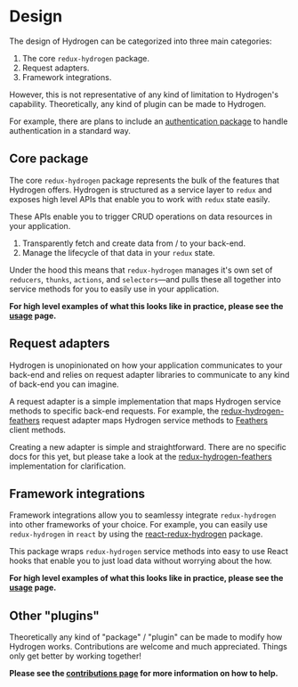 # Design

The design of Hydrogen can be categorized into three main categories:

1. The core `redux-hydrogen` package.
2. Request adapters.
3. Framework integrations.

However, this is not representative of any kind of limitation to Hydrogen's capability. Theoretically, any kind of plugin can be made to Hydrogen.

For example, there are plans to include an [authentication package](https://github.com/Lemonpeach/hydrogen/issues/15) to handle authentication in a standard way.

## Core package

The core `redux-hydrogen` package represents the bulk of the features that Hydrogen offers. Hydrogen is structured as a service layer to `redux` and exposes high level APIs that enable you to work with `redux` state easily. 

These APIs enable you to trigger CRUD operations on data resources in your application.

1. Transparently fetch and create data from / to your back-end.
2. Manage the lifecycle of that data in your `redux` state.

Under the hood this means that `redux-hydrogen` manages it's own set of `reducers`, `thunks`, `actions`, and `selectors`&mdash;and pulls these all together into service methods for you to easily use in your application.

**For high level examples of what this looks like in practice, please see the [usage](/getting-started/usage.md) page.**

## Request adapters

Hydrogen is unopinionated on how your application communicates to your back-end and relies on request adapter libraries to communicate to any kind of back-end you can imagine.

A request adapter is a simple implementation that maps Hydrogen service methods to specific back-end requests. For example, the [redux-hydrogen-feathers](/api/redux-hydrogen-feathers.md) request adapter maps Hydrogen service methods to [Feathers](https://feathersjs.com/) client methods.

Creating a new adapter is simple and straightforward. There are no specific docs for this yet, but please take a look at the [redux-hydrogen-feathers](https://github.com/Lemonpeach/hydrogen/blob/master/packages/redux-hydrogen-feathers/src/index.js) implementation for clarification.

## Framework integrations

Framework integrations allow you to seamlessy integrate `redux-hydrogen` into other frameworks of your choice. For example, you can easily use `redux-hydrogen` in `react` by using the [react-redux-hydrogen](/api/react-redux-hydrogen.md) package.

This package wraps `redux-hydrogen` service methods into easy to use React hooks that enable you to just load data without worrying about the how.

**For high level examples of what this looks like in practice, please see the [usage](/getting-started/usage.md) page.**

## Other "plugins"

Theoretically any kind of "package" / "plugin" can be made to modify how Hydrogen works. Contributions are welcome and much appreciated. Things only get better by working together!

**Please see the [contributions page](/contribute/help-out.md) for more information on how to help.**